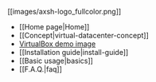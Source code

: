 [[images/axsh-logo_fullcolor.png]]

+ [[Home page|Home]]
+ [[Concept|virtual-datacenter-concept]]
+ [VirtualBox demo image](http://wakameusersgroup.org/demo_image.html)
+ [[Installation guide|install-guide]]
+ [[Basic usage|basics]]
+ [[F.A.Q.|faq]]
